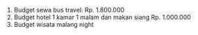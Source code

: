 1. Budget sewa bus travel: Rp. 1.800.000 <br>
2. Budget hotel 1 kamar 1 malam dan makan siang Rp. 1.000.000
3. Budget wisata malang night
